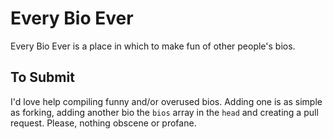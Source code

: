 # Every Bio Ever

Every Bio Ever is a place in which to make fun of other people's bios.

## To Submit

I'd love help compiling funny and/or overused bios. Adding one is as simple as forking, adding another bio the `bios` array in the `head` and creating a pull request. Please, nothing obscene or profane.
